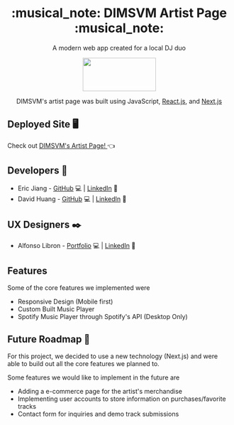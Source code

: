 <h1 align='center'> :musical_note: DIMSVM Artist Page :musical_note: </h1>

<p align='center'> A modern web app created for a local DJ duo </p>

<p align='center'> <img src='https://i.ibb.co/Lx7mzTs/DIMSVM-2021-White-transparent-3.png' width=165; height=75;> </p>

<p align='center'> DIMSVM's artist page was built using JavaScript, <a href="https://reactjs.org/">React.js</a>, and <a href='https://nextjs.org/'> Next.js </a>


## Deployed Site :desktop_computer:
  Check out <a href=''> DIMSVM's Artist Page! </a> :point_left:
  
## Developers :wrench:
 * Eric Jiang - [GitHub](https://github.com/ericyjiang) :computer: | [LinkedIn](https://www.linkedin.com/in/ericyjiang/) :handshake:
 * David Huang - [GitHub](https://github.com/dvebino) :computer: | [LinkedIn](https://www.linkedin.com/in/dhuang24/) :handshake:
 
## UX Designers :black_nib:
  * Alfonso Libron - [Portfolio](https://alfonsolibron.wixsite.com/mysite?fbclid=IwAR30XjzZZUxoPHlrFQIQ21rkH6YcUw_lvFW-04aOOE20CrHWn8K5Y7RK83I) :computer: | [LinkedIn](https://www.linkedin.com/in/alfonso-l-08198a160/) :handshake:
 
## Features
Some of the core features we implemented were
* Responsive Design (Mobile first)
* Custom Built Music Player
* Spotify Music Player through Spotify's API (Desktop Only)

## Future Roadmap :crystal_ball:
For this project, we decided to use a new technology (Next.js) and were able to build out all the core features we planned to.

Some features we would like to implement in the future are 
* Adding a e-commerce page for the artist's merchandise
* Implementing user accounts to store information on purchases/favorite tracks
* Contact form for inquiries and demo track submissions
